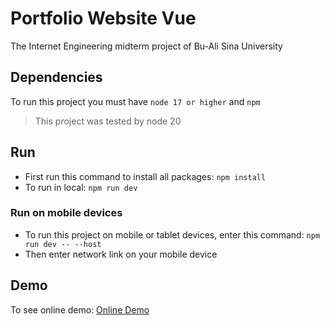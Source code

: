 # Portfolio Website Vue

The Internet Engineering midterm project of Bu-Ali Sina University

## Dependencies
To run this project you must have `node 17 or higher` and `npm`

> This project was tested by node 20

## Run
- First run this command to install all packages: `npm install`
- To run in local: `npm run dev`

### Run on mobile devices
- To run this project on mobile or tablet devices, enter this command: `npm run dev -- --host`
- Then enter network link on your mobile device

## Demo
To see online demo: [Online Demo](http://alizeinodin.ir/)